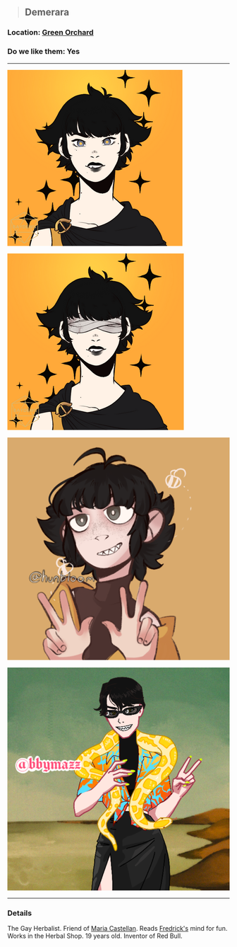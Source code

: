 >## Demerara

### Location: [Green Orchard](Notes/Locations/Green%20Orchard.md)

### Do we like them: Yes

***

![demerara](../../../Templates/images/npc-demerara.png "demerara hot")

![demerara](../../../Templates/images/npc-demerara-bandage.png "demerara even hotter")

![demerara](../../../Templates/images/npc-demerara-2.png "demerara yassified")

![demerara](../../../Templates/images/npc-demerara-3.png "demerara yassified")

***

### Details

The Gay Herbalist. Friend of [Maria Castellan](Maria%20Castellan.md). Reads [Fredrick's](Notes/Characters/PCs/Alphonse%20Steele.md#Family) mind for fun. Works in the Herbal Shop. 19 years old. Inventor of Red Bull.